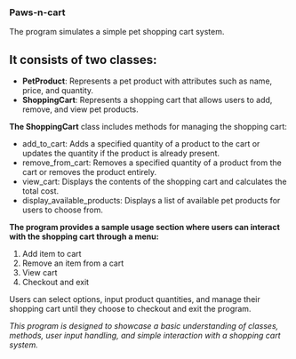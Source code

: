 ### **Paws-n-cart**
The program simulates a simple pet shopping cart system.

## It consists of **two classes**:
- **PetProduct**: Represents a pet product with attributes such as name, price, and quantity.
- **ShoppingCart**: Represents a shopping cart that allows users to add, remove, and view pet products.

**The ShoppingCart** class includes methods for managing the shopping cart:
- add_to_cart: Adds a specified quantity of a product to the cart or updates the quantity if the product is already present.
- remove_from_cart: Removes a specified quantity of a product from the cart or removes the product entirely.
- view_cart: Displays the contents of the shopping cart and calculates the total cost.
- display_available_products: Displays a list of available pet products for users to choose from.

**The program provides a sample usage section where users can interact with the shopping cart through a menu:**
1. Add item to cart
2. Remove an item from a cart
3. View cart
4. Checkout and exit

Users can select options, input product quantities, and manage their shopping cart until they choose to checkout and exit the program.

_This program is designed to showcase a basic understanding of classes, methods, user input handling, and simple interaction with a shopping cart system._
